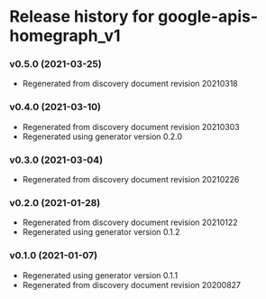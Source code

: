 # Release history for google-apis-homegraph_v1

### v0.5.0 (2021-03-25)

* Regenerated from discovery document revision 20210318

### v0.4.0 (2021-03-10)

* Regenerated from discovery document revision 20210303
* Regenerated using generator version 0.2.0

### v0.3.0 (2021-03-04)

* Regenerated from discovery document revision 20210226

### v0.2.0 (2021-01-28)

* Regenerated from discovery document revision 20210122
* Regenerated using generator version 0.1.2

### v0.1.0 (2021-01-07)

* Regenerated using generator version 0.1.1
* Regenerated from discovery document revision 20200827

